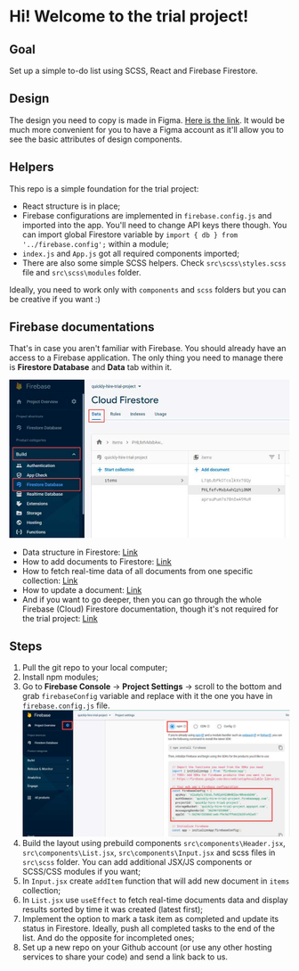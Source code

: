 # Hi! Welcome to the trial project!

## Goal

Set up a simple to-do list using SCSS, React and Firebase Firestore.

## Design

The design you need to copy is made in Figma. [Here is the link](https://www.figma.com/file/xNg3xuuIXCcL2twwsrbob2/Quickly-Hire%3A-Trial-Project?node-id=1%3A5). It would be much more convenient for you to have a Figma account as it'll allow you to see the basic attributes of design components.

## Helpers

This repo is a simple foundation for the trial project:

-   React structure is in place;
-   Firebase configurations are implemented in `firebase.config.js` and imported into the app. You'll need to change API keys there though. You can import global Firestore variable by `import { db } from '../firebase.config';` within a module;
-   `index.js` and `App.js` got all required components imported;
-   There are also some simple SCSS helpers. Check `src\scss\styles.scss` file and `src\scss\modules` folder.

Ideally, you need to work only with `components` and `scss` folders but you can be creative if you want :)

## Firebase documentations

That's in case you aren't familiar with Firebase. You should already have an access to a Firebase application. The only thing you need to manage there is **Firestore Database** and **Data** tab within it.

![alt text](https://github.com/GoWP/trial-project/blob/master/github/FirebaseFirestore.JPG?raw=true)

-   Data structure in Firestore: [Link](https://firebase.google.com/docs/firestore/data-model)
-   How to add documents to Firestore: [Link](https://firebase.google.com/docs/firestore/manage-data/add-data?hl=en&authuser=0#add_a_document)
-   How to fetch real-time data of all documents from one specific collection: [Link](https://firebase.google.com/docs/firestore/query-data/listen?hl=en&authuser=0#listen_to_multiple_documents_in_a_collection)
-   How to update a document: [Link](https://firebase.google.com/docs/firestore/manage-data/add-data?hl=en&authuser=0#update-data)
-   And if you want to go deeper, then you can go through the whole Firebase (Cloud) Firestore documentation, though it's not required for the trial project: [Link](https://firebase.google.com/docs/firestore)

## Steps

1. Pull the git repo to your local computer;
2. Install npm modules;
3. Go to **Firebase Console** -> **Project Settings** -> scroll to the bottom and grab `firebaseConfig` variable and replace with it the one you have in `firebase.config.js` file.
   ![alt text](https://github.com/GoWP/trial-project/blob/master/github/FirebaseConfig.JPG?raw=true)
4. Build the layout using prebuild components `src\components\Header.jsx`, `src\components\List.jsx`, `src\components\Input.jsx` and scss files in `src\scss` folder. You can add additional JSX/JS components or SCSS/CSS modules if you want;
5. In `Input.jsx` create `addItem` function that will add new document in `items` collection;
6. In `List.jsx` use `useEffect` to fetch real-time documents data and display results sorted by time it was created (latest first);
7. Implement the option to mark a task item as completed and update its status in Firestore. Ideally, push all completed tasks to the end of the list. And do the opposite for incompleted ones;
8. Set up a new repo on your Github account (or use any other hosting services to share your code) and send a link back to us.
